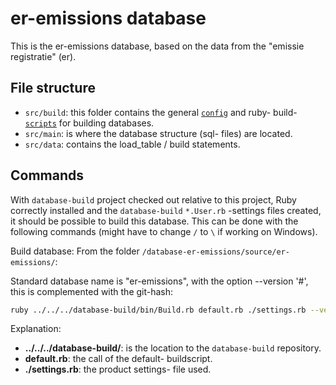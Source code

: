 # er-emissions database

This is the er-emissions database, based on the data from the "emissie registratie" (er).

## File structure

* `src/build`: this folder contains the general [`config`](src/build/config/) and ruby- build- [`scripts`](src/build/scripts/) for building databases.
* `src/main`: is where the database structure (sql- files) are located. 
* `src/data`: contains the load_table / build statements. 

## Commands

With `database-build` project checked out relative to this project, Ruby correctly installed and the `database-build` `*.User.rb` -settings files created, it should be possible to build this database.
This can be done with the following commands (might have to change `/` to `\` if working on Windows).


Build database:
From the folder `/database-er-emissions/source/er-emissions/`:

Standard database name is "er-emissions", with the option --version '#', this is complemented with the git-hash: 
```sh
ruby ../../../database-build/bin/Build.rb default.rb ./settings.rb --version '#'
```

Explanation: 
* **../../../database-build/**: is the location to the `database-build` repository.
* **default.rb**: the call of the default- buildscript.
* **./settings.rb**: the product settings- file used.

